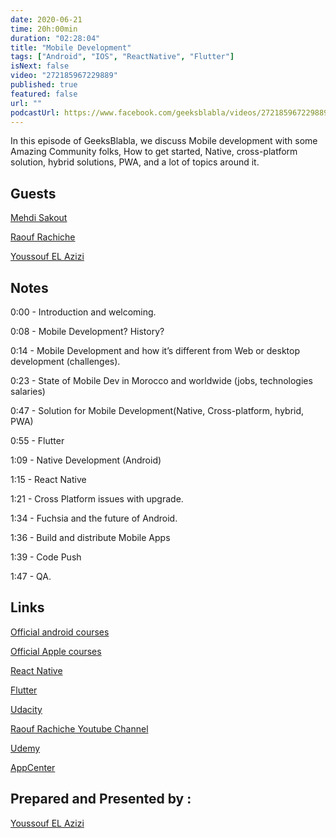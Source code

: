 ```yaml
---
date: 2020-06-21
time: 20h:00min
duration: "02:28:04"
title: "Mobile Development"
tags: ["Android", "IOS", "ReactNative", "Flutter"]
isNext: false
video: "272185967229889"
published: true
featured: false
url: ""
podcastUrl: https://www.facebook.com/geeksblabla/videos/272185967229889/
---
```


In this episode of GeeksBlabla, we discuss Mobile development with some Amazing Community folks, How to get started, Native, cross-platform solution, hybrid solutions, PWA, and a lot of topics around it.

## Guests

[Mehdi Sakout](https://twitter.com/MedyO80)

[Raouf Rachiche](https://twitter.com/raoufrahiche)

[Youssouf EL Azizi](https://elazizi.com/)

## Notes

0:00 - Introduction and welcoming.

0:08 - Mobile Development? History?

0:14 - Mobile Development and how it’s different from Web or desktop development (challenges).

0:23 - State of Mobile Dev in Morocco and worldwide (jobs, technologies salaries)

0:47 - Solution for Mobile Development(Native, Cross-platform, hybrid, PWA)

0:55 - Flutter

1:09 - Native Development (Android)

1:15 - React Native

1:21 - Cross Platform issues with upgrade.

1:34 - Fuchsia and the future of Android.

1:36 - Build and distribute Mobile Apps

1:39 - Code Push

1:47 - QA.

## Links

[Official android courses](https://developer.android.com/courses)

[Official Apple courses](https://developer.apple.com/library/archive/referencelibrary/GettingStarted/DevelopiOSAppsSwift/)

[React Native](https://reactnative.dev/)

[Flutter](https://flutter.dev/)

[Udacity](https://www.udacity.com/)

[Raouf Rachiche Youtube Channel](https://www.youtube.com/channel/UCal0wCIwkxiKcrYPvBS6RiA)

[Udemy](https://www.udemy.com/topic/android-development/free/)

[AppCenter](http://appcenter.ms/)

## Prepared and Presented by :

[Youssouf EL Azizi](https://elazizi.com/)
